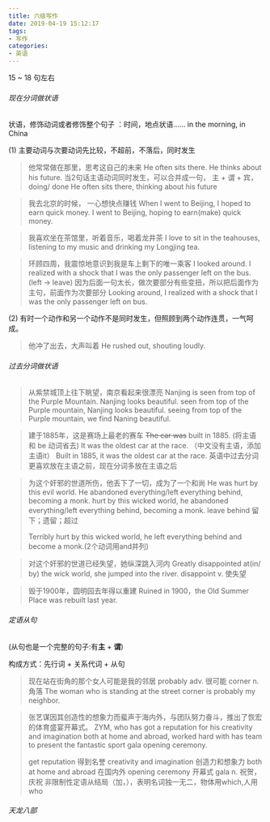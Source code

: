 ```yaml
---
title: 六级写作
date: 2019-04-19 15:12:17
tags:
- 写作
categories:
- 英语
---
```


15 ~ 18 句左右



###### 现在分词做状语

状语，修饰动词或者修饰整个句子 ：时间，地点状语......    in the morning,  in China

(1) 主要动词与次要动词先比较，不超前，不落后，同时发生

> 他常常做在那里，思考这自己的未来
> He often sits there.
> He thinks about his future.
> 当2句话主语动词同时发生，可以合并成一句， 主 + 谓 + 宾，doing/ done
> He often sits there, thinking about his future

> 我去北京的时候， 一心想快点赚钱
> When I went to Beijing, I hoped to earn quick money.
> I went to Beijing, hoping to earn(make) quick money.

> 我喜欢坐在茶馆里，听着音乐，喝着龙井茶
> I love to sit in the teahouses, listening to my music and drinking my Longjing tea.

> 环顾四周，我震惊地意识到我是车上剩下的唯一乘客
> I looked around.
> I realized with a shock that I was the only passenger left on the bus.   (left -> leave)
> 因为后面一句太长，做次要部分有些变扭，所以把后面作为主句，前面作为次要部分
> Looking around, I realized with a shock that I was the only passenger left on bus.

(2) 有时一个动作和另一个动作不是同时发生，但照顾到两个动作连贯，一气呵成。

> 他冲了出去，大声叫着
> He rushed out, shouting loudly.



###### 过去分词做状语

> 从紫禁城顶上往下眺望，南京看起来很漂亮
> Nanjing is seen from top of the Purple Mountain.
> Nanjing looks beautiful.
> seen from top of the Purple mountain, Nanjing looks beautiful.
> seeing from top of the Purple mountain, we find Naning beautiful.

> 建于1885年，这是赛场上最老的赛车
> ~~The car was~~ built in 1885. (将主语和 be 动词省去)
> It was the oldest car at the race.   （中文没有主语，添加主语it）
> Built in 1885,  it was the oldest car at the race.
> 英语中过去分词更喜欢放在主语之前，现在分词多放在主语之后

> 为这个奸邪的世道所伤，他丢下了一切，成为了一个和尚
> He was hurt by this evil world.
> He abandoned everything/left everything behind, becoming  a monk.
> hurt by this wicked world, he abandoned everything/left everything behind, becoming a monk.
> leave behind    留下；遗留；超过
>
> Terribly hurt by this wicked world, he left everything behind and become a monk.(2个动词用and并列)

> 对这个奸邪的世道已经失望，她纵深跳入河内
> Greatly disappointed at(in/ by) the wick world, she jumped into the river.
> disappoint   v. 使失望

> 毁于1900年，圆明园去年得以重建
> Ruined in 1900，the Old Summer Place was rebuilt last year.



###### 定语从句

(从句也是一个完整的句子:有**主** + **谓**)

构成方式：先行词 + 关系代词 + 从句

> 现在站在街角的那个女人可能是我的邻居
> probably  adv. 很可能
> corner  n. 角落
> The woman who is standing at the street corner is probably my neighbor.

> 张艺谋因其创造性的想象力而蜚声于海内外，与团队努力奋斗，推出了恢宏的体育盛宴开幕式。
> ZYM, who has got a reputation for his creativity and imagination both at home and abroad, worked hard with has team to present the fantastic sport gala opening ceremony.
>
> get reputation    得到名誉
> creativity and imagination   创造力和想象力
> both at home and abroad  在国内外
> opening ceremony   开幕式
> gala     n. 祝贺，庆祝
> 非限制性定语从结局（加，），表明名词独一无二，物体用which,人用who















###### 天龙八部